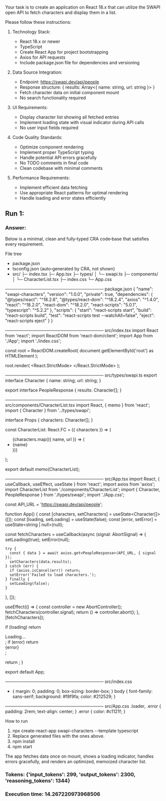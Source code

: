 Your task is to create an application on React 18.x that can utilize the SWAPI open API to fetch characters and display them in a list.

Please follow these instructions:

1. Technology Stack:
   - React 18.x or newer
   - TypeScript
   - Create React App for project bootstrapping
   - Axios for API requests
   - Include package.json file for dependencies and versioning

2. Data Source Integration:
   - Endpoint: https://swapi.dev/api/people
   - Response structure: { results: Array<{ name: string, url: string }> }
   - Fetch character data on initial component mount
   - No search functionality required

3. UI Requirements:
   - Display character list showing all fetched entries
   - Implement loading state with visual indicator during API calls
   - No user input fields required

4. Code Quality Standards:
   - Optimize component rendering
   - Implement proper TypeScript typing
   - Handle potential API errors gracefully
   - No TODO comments in final code
   - Clean codebase with minimal comments

5. Performance Requirements:
   - Implement efficient data fetching
   - Use appropriate React patterns for optimal rendering
   - Handle loading and error states efficiently
## Run 1:
### Answer:
Below is a minimal, clean and fully‑typed CRA code‑base that satisfies every requirement.

File tree
- package.json
- tsconfig.json (auto‑generated by CRA, not shown)
- src/
  ├─ index.tsx
  ├─ App.tsx
  ├─ types/
  │   └─ swapi.ts
  ├─ components/
  │   └─ CharacterList.tsx
  ├─ index.css
  └─ App.css

──────────────────────────────── package.json
{
  "name": "swapi-characters",
  "version": "1.0.0",
  "private": true,
  "dependencies": {
    "@types/react": "^18.2.6",
    "@types/react-dom": "^18.2.4",
    "axios": "^1.4.0",
    "react": "^18.2.0",
    "react-dom": "^18.2.0",
    "react-scripts": "5.0.1",
    "typescript": "^5.2.2"
  },
  "scripts": {
    "start": "react-scripts start",
    "build": "react-scripts build",
    "test": "react-scripts test --watchAll=false",
    "eject": "react-scripts eject"
  }
}

──────────────────────────────── src/index.tsx
import React from 'react';
import ReactDOM from 'react-dom/client';
import App from './App';
import './index.css';

const root = ReactDOM.createRoot(
  document.getElementById('root') as HTMLElement
);

root.render(
  <React.StrictMode>
    <App />
  </React.StrictMode>
);

──────────────────────────────── src/types/swapi.ts
export interface Character {
  name: string;
  url: string;
}

export interface PeopleResponse {
  results: Character[];
}

──────────────────────────────── src/components/CharacterList.tsx
import React, { memo } from 'react';
import { Character } from '../types/swapi';

interface Props {
  characters: Character[];
}

const CharacterList: React.FC<Props> = ({ characters }) => (
  <ul>
    {characters.map(({ name, url }) => (
      <li key={url}>{name}</li>
    ))}
  </ul>
);

export default memo(CharacterList);

──────────────────────────────── src/App.tsx
import React, { useCallback, useEffect, useState } from 'react';
import axios from 'axios';
import CharacterList from './components/CharacterList';
import { Character, PeopleResponse } from './types/swapi';
import './App.css';

const API_URL = 'https://swapi.dev/api/people';

function App() {
  const [characters, setCharacters] = useState<Character[]>([]);
  const [loading, setLoading] = useState(false);
  const [error, setError] = useState<string | null>(null);

  const fetchCharacters = useCallback(async (signal: AbortSignal) => {
    setLoading(true);
    setError(null);

    try {
      const { data } = await axios.get<PeopleResponse>(API_URL, { signal });
      setCharacters(data.results);
    } catch (err) {
      if (axios.isCancel(err)) return;
      setError('Failed to load characters.');
    } finally {
      setLoading(false);
    }
  }, []);

  useEffect(() => {
    const controller = new AbortController();
    fetchCharacters(controller.signal);
    return () => controller.abort();
  }, [fetchCharacters]);

  if (loading) return <div className="loader">Loading...</div>;
  if (error) return <div className="error">{error}</div>;

  return <CharacterList characters={characters} />;
}

export default App;

──────────────────────────────── src/index.css
* {
  margin: 0;
  padding: 0;
  box-sizing: border-box;
}
body {
  font-family: sans-serif;
  background: #f8f9fa;
  color: #212529;
}

──────────────────────────────── src/App.css
.loader,
.error {
  padding: 2rem;
  text-align: center;
}
.error {
  color: #c1121f;
}

How to run
1. npx create-react-app swapi-characters --template typescript
2. Replace generated files with the ones above.
3. npm install
4. npm start

The app fetches data once on mount, shows a loading indicator, handles errors gracefully, and renders an optimized, memoized character list.

### Tokens: {'input_tokens': 299, 'output_tokens': 2300, 'reasoning_tokens': 1344}
### Execution time: 14.267220973968506

